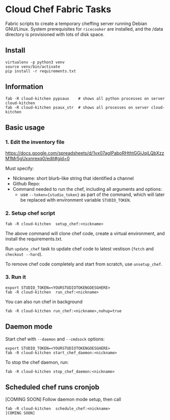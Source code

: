 Cloud Chef Fabric Tasks
=======================
Fabric scripts to create a temporary cheffing server running Debian GNU/Linux.
System prerequisites for `ricecooker` are installed, and the /data directory is
provisioned with lots of disk space.



Install
-------

    virtualenv -p python3 venv
    source venv/bin/activate
    pip install -r requirements.txt



Information
------------

    fab -R cloud-kitchen pypsaux    # shows all python processes on server cloud-kitchen
    fab -R cloud-kitchen psaux_str  # shows all processes on server cloud-kitchen



Basic usage
-----------

### 1. Edit the inventory file
https://docs.google.com/spreadsheets/d/1vx07agIPaboRHthtGGjJqiLQbXzzM1Mr5gUxxnrexq0/edit#gid=0

Must specify:
  - Nickname: short blurb-like string that identified a channel
  - Github Repo: 
  - Command needed to run the chef, including all arguments and options:
     - use `--token={studio_token}` as part of the command, which will later be
       replaced with environment variable `STUDIO_TOKEN`.


### 2. Setup chef script

    fab -R cloud-kitchen  setup_chef:<nickname>

The above command will clone chef code, create a virtual environment, and install
the requirements.txt.

Run `update_chef` task to update chef code to latest vestison (`fetch` and `checkout --hard`).

To remove chef code completely and start from scratch, use `unsetup_chef`.


### 3. Run it

    export STUDIO_TOKEN=<YOURSTUDIOTOKENGOESGHERE>
    fab -R cloud-kitchen  run_chef:<nickname>

You can also run chef in background

    fab -R cloud-kitchen run_chef:<nickname>,nohup=true



Daemon mode
-----------
Start chef with `--daemon` and `--cmdsock` options:

    export STUDIO_TOKEN=<YOURSTUDIOTOKENGOESGHERE>
    fab -R cloud-kitchen start_chef_daemon:<nickname>

To stop the chef daemon, run:

    fab -R cloud-kitchen stop_chef_daemon:<nickname>



Scheduled chef runs cronjob
---------------------------
[COMING SOON]
Follow daemon mode setup, then call

    fab -R cloud-kitchen  schedule_chef:<nickname>
    [COMING SOON]

